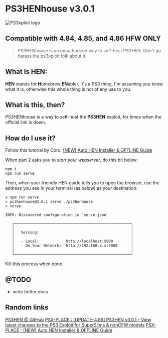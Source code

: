 # PS3HENhouse v3.0.1

![PS3xploit logo](https://github.com/sheidhen/ps3henhouse/blob/master/public/ps3xploit-logo.png?raw=true)

## Compatible with 4.84, 4.85, and 4.86 HFW ONLY

> PS3HENhouse is an unauthorized way to self-host PS3HEN. Don't go harass the ps3xploit folk about it.

## What Is HEN:

**HEN** stands for **H**omebrew **EN**abler. It's a PS3 thing. I'm assuming you know what it is, otherwise this whole thing is not of any use to you.

## What is this, then?

PS3HENhouse is a way to self-host the **PS3HEN** exploit, for times when the official link is down.

## How do I use it?

Follow this tutorial by Coro:
[(NEW) Auto HEN Installer & OFFLINE Guide](https://www.psx-place.com/threads/new-auto-hen-installer-offline-guide.30400/)

When part 2 asks you to _start your webserver_, do this bit below:

```
npm i
npm run serve
```

Then, when your friendly HEN guide tells you to open the browser, use the address you see in your terminal (as below) as your destination:

```
✗ npm run serve
> ps3henhouse@3.0.1 serve ./ps3henhouse
> serve

INFO: Discovered configuration in `serve.json`

   ┌────────────────────────────────────────────────────┐
   │                                                    │
   │   Serving!                                         │
   │                                                    │
   │   - Local:            http://localhost:5000        │
   │   - On Your Network:  http://192.168.x.x:5000      │
   │                                                    │
   └────────────────────────────────────────────────────┘
```

Kill this process when done.

## @TODO

 - write better docs

## Random links

[PS3HEN @ GitHub](https://github.com/PS3Xploit/PS3HEN)
[PSX-PLACE:: [UPDATE-4.86] PS3HEN v3.0.1 - View latest changes to the PS3 Exploit for SuperSlims & nonCFW models](https://www.psx-place.com/threads/update-4-86-ps3hen-v3-0-1-view-latest-changes-to-the-ps3-exploit-for-superslims-noncfw-models.23955/)
[PSX-PLACE:: (NEW) Auto HEN Installer & OFFLINE Guide](https://www.psx-place.com/threads/new-auto-hen-installer-offline-guide.30400/)
